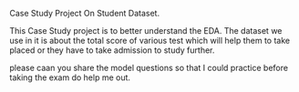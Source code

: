 Case Study Project On Student Dataset.



This  Case Study project is to better understand the EDA. The dataset we use in it is about the total score of various test which will help them to take placed or they have to take admission to study further. 


please caan you share the model questions so that I could practice before taking the exam do help me out.
